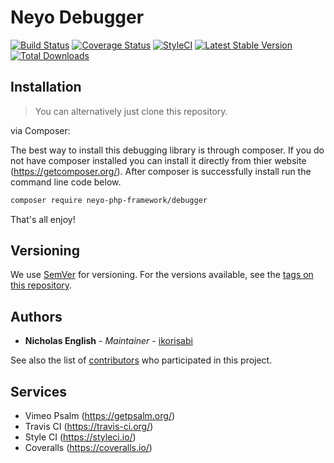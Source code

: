 # Neyo Debugger
[![Build Status](https://travis-ci.org/neyo-php-framework/debugger.svg?branch=master)](https://travis-ci.org/neyo-php-framework/debugger)
[![Coverage Status](https://coveralls.io/repos/github/neyo-php-framework/debugger/badge.svg?branch=master)](https://coveralls.io/github/neyo-php-framework/debugger?branch=master)
[![StyleCI](https://github.styleci.io/repos/139905368/shield?branch=master&style=flat)](https://github.styleci.io/repos/139905368)
[![Latest Stable Version](https://poser.pugx.org/neyo-php-framework/debugger/v/stable)](https://packagist.org/packages/neyo-php-framework/debugger)
[![Total Downloads](https://poser.pugx.org/neyo-php-framework/debugger/downloads)](https://packagist.org/packages/neyo-php-framework/debugger)

## Installation

> You can alternatively just clone this repository.

via Composer:

The best way to install this debugging library is through composer. If you do not have composer installed you can install it directly from thier website (https://getcomposer.org/). After composer is successfully install run the command line code below.

```sh
composer require neyo-php-framework/debugger
```

That's all enjoy! 

## Versioning

We use [SemVer](http://semver.org/) for versioning. For the versions available, see the [tags on this repository](https://github.com/neyo-php-framework/debugger/tags).

## Authors

* **Nicholas English** - *Maintainer* - [ikorisabi](https://github.com/ikorisabi)

See also the list of [contributors](https://github.com/neyo-php-framework/debugger/graphs/contributors) who participated in this project.

## Services
* Vimeo Psalm (https://getpsalm.org/)
* Travis CI (https://travis-ci.org/)
* Style CI (https://styleci.io/)
* Coveralls (https://coveralls.io/)

